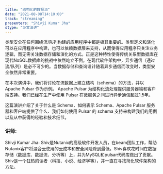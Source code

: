 ```yaml
---
title: "结构化的数据流"
date: "2021-08-08T14:10:00" 
track: "streaming"
presenters: "Shivji Kumar Jha"
stype: "英文演讲"
---
```

类型安全在任何围绕流/队列构建的应用程序中都是极其重要的。类型定义和演化可以在应用程序中构建，也可以依赖数据层来支持，从而使得应用程序只关注业务逻辑，而无需关注数据存储和演化的方式。正是这种特性使得传统关系型数据库在现代NoSQL数据库的挑战中依然屹立不倒。在现代软件架构中，异步通信（通过流/队列）是必不可少的。当数据存储和查询设计随着异步通信而改变时，类型安全依然非常重要。

在本次演讲中，我们将讨论在流数据上建立结构（schema）的方法，并以 Apache Pulsar 作为示例。 Apache Pulsar 为结构化流处理提供服务器端和客户端支持。我们已经在生产中使用 Pulsar 在微服务之间进行异步通信超过1.5年。

这篇演讲介绍了关于什么是 Schema、如何表示 Schema、Apache Pulsar 服务器和客户端提供了什么、我们如何使用 Pulsar 的 schema 支持来构建我们的用例以及从中获得的经验和技术细节。
 ### 讲师: 
 Shivji Kumar Jha: Shiv是Nutanix的高级软件开发人员，在beam团队工作，帮助Nutanix客户将混合云使用的云成本和安全风险降到最低。Shiv喜欢花时间在数据存储（数据库、数据流、分析等）上，并为MySQL和pulsar代码库做出了贡献。Shiv是一个狂热的读者（科技、小说、经济学等），并一直在寻找简化软件架构的方法。